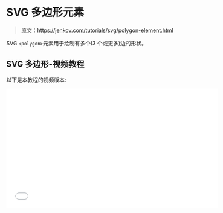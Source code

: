 # SVG 多边形元素

> 原文：<https://jenkov.com/tutorials/svg/polygon-element.html>

SVG `<polygon>`元素用于绘制有多个(3 个或更多)边的形状。

## SVG 多边形-视频教程

以下是本教程的视频版本:

<iframe width="560" height="315" src="//www.youtube.com/embed/OLUMeqSXPZY?list=PLL8woMHwr36F2tCFnWTbVBQAGQ6nTcXOO" frameborder="0" allowfullscreen=""><h2>SVG 多边形示例</h2> <p>下面是一个简单的 SVG 多边形示例:</p> <pre class="codeBox"> &lt;svg xmlns:xlink="http://www.w3.org/1999/xlink"&gt; &lt;polygon points="10,0 60,0 35,50" style="stroke:#660000; fill:#cc3333;"/&gt; &lt;/svg&gt; </pre> <p>以下是生成的图像:</p> <svg width="320" height="70"> <polygon points="10,2 60,2 35,52" style="stroke:#660000; fill:#cc3333;"/> </svg> <p>您可能会注意到，即使只列出了 3 个点，也绘制了所有 3 条边。这是因为<code>&lt;polygon&gt;</code>元素在所有点之间画了线，包括从最后一个点到第一个点的线。<code>&lt;polyline&gt;</code>不从最后一个点到第一个点画一条线。这似乎是<code>&lt;polygon&gt;</code>和<code>&lt;polyline&gt;</code>元素的唯一区别。</p> <p>这里有一个更大的例子——一个八边形(八角形？):</p> <pre class="codeBox"> &lt;svg xmlns:xlink="http://www.w3.org/1999/xlink"&gt; &lt;polygon points="50,5 100,5 125,30 125,80 100,105 50,105 25,80 25, 30" style="stroke:#660000; fill:#cc3333; stroke-width: 3;"/&gt; &lt;/svg&gt; </pre> <svg width="320" height="150"> <polygon points="50,05 100,5 125,30 125,80 100,105&#10; 50,105 25,80 25, 30" style="stroke:#660000; fill:#cc3333; stroke-width: 3;"/> </svg> </body> </html></iframe>